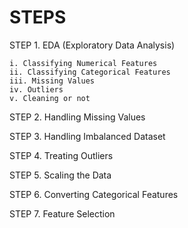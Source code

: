 # STEPS

STEP 1.  EDA (Exploratory Data Analysis)

    i. Classifying Numerical Features 
    ii. Classifying Categorical Features
    iii. Missing Values
    iv. Outliers
    v. Cleaning or not 
    
STEP 2. Handling Missing Values

STEP 3. Handling Imbalanced Dataset

STEP 4. Treating Outliers

STEP 5. Scaling the Data

STEP 6. Converting Categorical Features

STEP 7. Feature Selection
